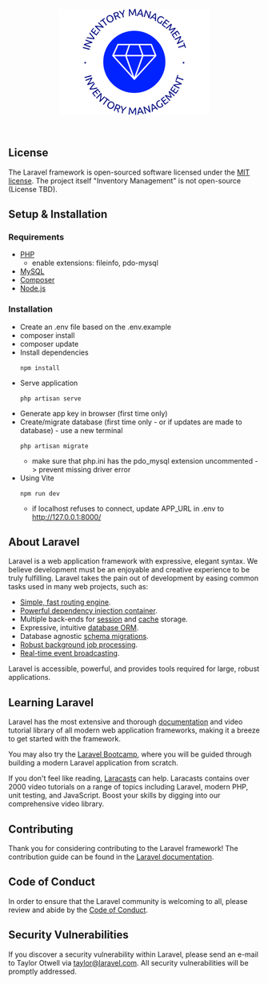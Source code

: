 <p align="center"><a href="" target="_blank"><img src="./resources/js/inventory-management-logo/svg/logo-no-background.svg" width="300" alt="Inventory Management Logo"></a></p>

<br>
<p align="center">
<!-- <a href="https://travis-ci.org/laravel/framework"><img src="https://travis-ci.org/laravel/framework.svg" alt="Build Status"></a>
<a href="https://packagist.org/packages/laravel/framework"><img src="https://img.shields.io/packagist/dt/laravel/framework" alt="Total Downloads"></a>
<a href="https://packagist.org/packages/laravel/framework"><img src="https://img.shields.io/packagist/v/laravel/framework" alt="Latest Stable Version"></a>
<a href="https://packagist.org/packages/laravel/framework"><img src="https://img.shields.io/packagist/l/laravel/framework" alt="License"></a> -->
</p>

## License

The Laravel framework is open-sourced software licensed under the [MIT license](https://opensource.org/licenses/MIT). The project itself "Inventory Management" is not open-source (License TBD).

## Setup & Installation

### Requirements
* [PHP](https://www.php.net/downloads.php)
    * enable extensions: fileinfo, pdo-mysql
* [MySQL](https://www.mysql.com/downloads/)
* [Composer](https://getcomposer.org/download/)
* [Node.js](https://nodejs.org/en/download/)

### Installation
* Create an .env file based on the .env.example
* composer install
* composer update
* Install dependencies
    ```
    npm install
    ```
* Serve application
    ```
    php artisan serve
    ```
* Generate app key in browser (first time only)
* Create/migrate database (first time only - or if updates are made to database) - use a new terminal
    ```
    php artisan migrate
    ```
    * make sure that php.ini has the pdo_mysql extension uncommented -> prevent missing driver error
* Using Vite
    ```
    npm run dev
    ```
    * if localhost refuses to connect, update APP_URL in .env to http://127.0.0.1:8000/

## About Laravel

Laravel is a web application framework with expressive, elegant syntax. We believe development must be an enjoyable and creative experience to be truly fulfilling. Laravel takes the pain out of development by easing common tasks used in many web projects, such as:

- [Simple, fast routing engine](https://laravel.com/docs/routing).
- [Powerful dependency injection container](https://laravel.com/docs/container).
- Multiple back-ends for [session](https://laravel.com/docs/session) and [cache](https://laravel.com/docs/cache) storage.
- Expressive, intuitive [database ORM](https://laravel.com/docs/eloquent).
- Database agnostic [schema migrations](https://laravel.com/docs/migrations).
- [Robust background job processing](https://laravel.com/docs/queues).
- [Real-time event broadcasting](https://laravel.com/docs/broadcasting).

Laravel is accessible, powerful, and provides tools required for large, robust applications.

## Learning Laravel

Laravel has the most extensive and thorough [documentation](https://laravel.com/docs) and video tutorial library of all modern web application frameworks, making it a breeze to get started with the framework.

You may also try the [Laravel Bootcamp](https://bootcamp.laravel.com), where you will be guided through building a modern Laravel application from scratch.

If you don't feel like reading, [Laracasts](https://laracasts.com) can help. Laracasts contains over 2000 video tutorials on a range of topics including Laravel, modern PHP, unit testing, and JavaScript. Boost your skills by digging into our comprehensive video library.

## Contributing

Thank you for considering contributing to the Laravel framework! The contribution guide can be found in the [Laravel documentation](https://laravel.com/docs/contributions).

## Code of Conduct

In order to ensure that the Laravel community is welcoming to all, please review and abide by the [Code of Conduct](https://laravel.com/docs/contributions#code-of-conduct).

## Security Vulnerabilities

If you discover a security vulnerability within Laravel, please send an e-mail to Taylor Otwell via [taylor@laravel.com](mailto:taylor@laravel.com). All security vulnerabilities will be promptly addressed. 